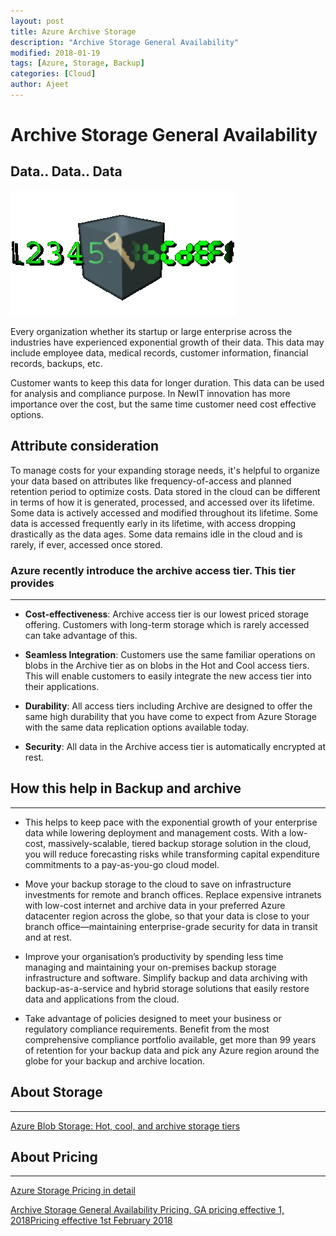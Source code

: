 ```yaml
---
layout: post
title: Azure Archive Storage
description: "Archive Storage General Availability"
modified: 2018-01-19
tags: [Azure, Storage, Backup]
categories: [Cloud]
author: Ajeet
---
```

# Archive Storage General Availability

Data.. Data.. Data 
-

![Data Growth ](/images/others/data.webp)


Every organization whether its startup or large enterprise across the industries have experienced exponential growth of their data. This data may include employee data, medical records, customer information, financial records, backups, etc.
<!--more-->
Customer wants to keep this data for longer duration. This data can be used for analysis and compliance purpose. In NewIT innovation has more importance over the cost, but the same time customer need cost effective options.

## **Attribute consideration**

To manage costs for your expanding storage needs, it's helpful to organize your data based on attributes like frequency-of-access and planned retention period to optimize costs. Data stored in the cloud can be different in terms of how it is generated, processed, and accessed over its lifetime. Some data is actively accessed and modified throughout its lifetime. Some data is accessed frequently early in its lifetime, with access dropping drastically as the data ages. Some data remains idle in the cloud and is rarely, if ever, accessed once stored.

### Azure recently introduce the archive access tier. This tier provides
----

*   **Cost-effectiveness**: Archive access tier is our lowest priced storage offering. Customers with long-term storage which is rarely accessed can take advantage of this. 



*   **Seamless Integration**: Customers use the same familiar operations on blobs in the Archive tier as on blobs in the Hot and Cool access tiers. This will enable customers to easily integrate the new access tier into their applications.



*   **Durability**: All access tiers including Archive are designed to offer the same high durability that you have come to expect from Azure Storage with the same data replication options available today.



*   **Security**: All data in the Archive access tier is automatically encrypted at rest.


## How this help in Backup and archive
----
*   This helps to keep pace with the exponential growth of your enterprise data while lowering deployment and management costs. With a low-cost, massively-scalable, tiered backup storage solution in the cloud, you will reduce forecasting risks while transforming capital expenditure commitments to a pay-as-you-go cloud model.

*   Move your backup storage to the cloud to save on infrastructure investments for remote and branch offices. Replace expensive intranets with low-cost internet and archive data in your preferred Azure datacenter region across the globe, so that your data is close to your branch office—maintaining enterprise-grade security for data in transit and at rest.

* Improve your organisation’s productivity by spending less time managing and maintaining your on-premises backup storage infrastructure and software. Simplify backup and data archiving with backup-as-a-service and hybrid storage solutions that easily restore data and applications from the cloud.

* Take advantage of policies designed to meet your business or regulatory compliance requirements. Benefit from the most comprehensive compliance portfolio available, get more than 99 years of retention for your backup data and pick any Azure region around the globe for your backup and archive location.


## About Storage
---

[Azure Blob Storage: Hot, cool, and archive storage tiers](https://docs.microsoft.com/en-us/azure/storage/blobs/storage-blob-storage-tiers)


## About Pricing
---
[Azure Storage Pricing in detail](
https://azure.microsoft.com/en-in/pricing/details/storage/)

  [Archive Storage General Availability Pricing, GA pricing effective 1, 2018Pricing effective 1st February 2018](https://azure.microsoft.com/en-in/pricing/details/storage/blobs/archive-ga/)